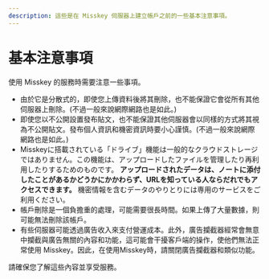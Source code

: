 ```yaml
---
description: 這些是在 Misskey 伺服器上建立帳戶之前的一些基本注意事項。
---
```


# 基本注意事項

使用 Misskey 的服務時需要注意一些事項。

- 由於它是分散式的，即使您上傳資料後將其刪除，也不能保證它會從所有其他伺服器上刪除。(不過一般來說網際網路也是如此。)
- 即使您以不公開設置發布貼文，也不能保證其他伺服器會以同樣的方式將其視為不公開貼文。發布個人資訊和機密資訊時要小心謹慎。(不過一般來說網際網路也是如此。)
- Misskeyに搭載されている「ドライブ」機能は一般的なクラウドストレージではありません。この機能は、アップロードしたファイルを管理したり再利用したりするためのものです。 **アップロードされたデータは、ノートに添付したことがあるかどうかにかかわらず、URLを知っている人ならだれでもアクセスできます。** 機密情報を含むデータのやりとりには専用のサービスをご利用ください。
- 帳戶刪除是一個負擔重的處理，可能需要很長時間。如果上傳了大量數據，則可能無法刪除該帳戶。
- 有些伺服器可能透過廣告收入來支付營運成本。此外，廣告攔截器經常會無意中攔截與廣告無關的內容和功能，這可能會干擾客戶端的操作，使他們無法正常使用 Misskey。因此，在使用Misskey時，請關閉廣告攔截器和類似功能。

請確保您了解這些內容並享受服務。
